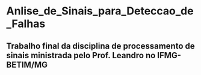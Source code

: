 # Anlise_de_Sinais_para_Deteccao_de_Falhas
Trabalho final da disciplina de processamento de sinais ministrada pelo Prof. Leandro no IFMG-BETIM/MG
------------------------------------------------------------------------------------------------------
